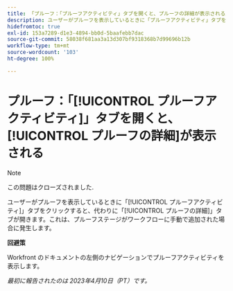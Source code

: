 ```yaml
---
title: 「プルーフ：「プルーフアクティビティ」タブを開くと、プルーフの詳細が表示される」
description: ユーザーがプルーフを表示しているときに「プルーフアクティビティ」タブをクリックすると、代わりに「プルーフの詳細」タブが開きます。これは、プルーフステージがワークフローに手動で追加された場合に発生します。
hidefromtoc: true
exl-id: 153a7289-d1e3-4894-bb0d-5baafebb7dac
source-git-commit: 58038f681aa3a13d307bf9318368b7d99696b12b
workflow-type: tm+mt
source-wordcount: '103'
ht-degree: 100%

---
```


# プルーフ：「[!UICONTROL プルーフアクティビティ]」タブを開くと、[!UICONTROL プルーフの詳細]が表示される

<!--This article is on WF and WFP TOCs-->

<!--Valid issue, live for workaround-->

>[!NOTE]
>
>この問題はクローズされました.

ユーザーがプルーフを表示しているときに「[!UICONTROL プルーフアクティビティ]」タブをクリックすると、代わりに「[!UICONTROL プルーフの詳細]」タブが開きます。これは、プルーフステージがワークフローに手動で追加された場合に発生します。

**回避策**

Workfront のドキュメントの左側のナビゲーションでプルーフアクティビティを表示します。

_最初に報告されたのは 2023年4月10日（PT）です。_
